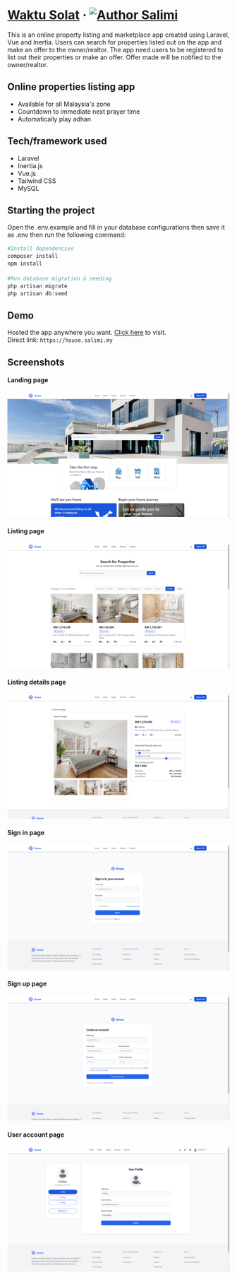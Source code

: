 # [Waktu Solat](https://house.salimi.my) &middot; [![Author Salimi](https://img.shields.io/badge/Author-Salimi-%3C%3E)](https://www.linkedin.com/in/mohamad-salimi/)

This is an online property listing and marketplace app created using Laravel, Vue and Inertia. Users can search for properties listed out on the app and make an offer to the owner/realtor. The app need users to be registered to list out their properties or make an offer. Offer made will be notified to the owner/realtor.

## Online properties listing app

- Available for all Malaysia's zone
- Countdown to immediate next prayer time
- Automatically play adhan

## Tech/framework used

- Laravel
- Inertia.js
- Vue.js
- Tailwind CSS
- MySQL

## Starting the project

Open the .env.example and fill in your database configurations then save it as .env then run the following command:

```bash
#Install dependencies
composer install
npm install

#Run database migration & seeding
php artisan migrate
php artisan db:seed
```

## Demo

Hosted the app anywhere you want. [Click here](https://house.salimi.my) to visit.
<br>
Direct link: `https://house.salimi.my`

## Screenshots

#### Landing page

![Landing page](/screenshots/screenshot-1.png)

#### Listing page

![Listing page](/screenshots/screenshot-2.png)

#### Listing details page

![Listing details page](/screenshots/screenshot-3.png)

#### Sign in page

![Sign in page](/screenshots/screenshot-4.png)

#### Sign up page

![Sign up page](/screenshots/screenshot-5.png)

#### User account page

![User account page](/screenshots/screenshot-6.png)
